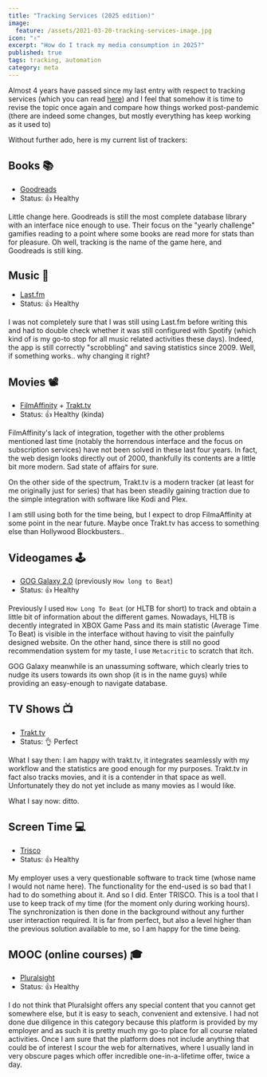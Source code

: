 ```yaml
---
title: "Tracking Services (2025 edition)"
image:
  feature: /assets/2021-03-20-tracking-services-image.jpg
icon: "✌"
excerpt: "How do I track my media consumption in 2025?"
published: true
tags: tracking, automation
category: meta
---
```


Almost 4 years have passed since my last entry with respect to tracking services (which you can read [here](../../../../2021/03/20/tracking-services)) and I feel that somehow it is time to revise the topic once again and compare how things worked post-pandemic (there are indeed some changes, but mostly everything has keep working as it used to)

Without further ado, here is my current list of trackers:

## Books 📚

- [Goodreads](http://goodreads.com/)
- Status: 👍 Healthy

Little change here. Goodreads is still the most complete database library with an interface nice enough to use. Their focus on the "yearly challenge" gamifies reading to a point where some books are read more for stats than for pleasure. Oh well, tracking is the name of the game here, and Goodreads is still king.

## Music 🎵

- [Last.fm](https://www.last.fm/)
- Status: 👍 Healthy

I was not completely sure that I was still using Last.fm before writing this and had to double check whether it was still configured with Spotify (which kind of is my go-to stop for all music related activities these days). Indeed, the app is still correctly "scrobbling" and saving statistics since 2009. Well, if something works.. why changing it right?

## Movies 📽

- [FilmAffinity](https://www.filmaffinity.com/) + [Trakt.tv](https://trakt.tv/)
- Status: 👍 Healthy (kinda)

FilmAffinity's lack of integration, together with the other problems mentioned last time (notably the horrendous interface and the focus on subscription services) have not been solved in these last four years. In fact, the web design looks directly out of 2000, thankfully its contents are a little bit more modern. Sad state of affairs for sure.

On the other side of the spectrum, Trakt.tv is a modern tracker (at least for me originally just for series) that has been steadily gaining traction due to the simple integration with software like Kodi and Plex.

I am still using both for the time being, but I expect to drop FilmaAffinity at some point in the near future. Maybe once Trakt.tv has access to something else than Hollywood Blockbusters..

## Videogames 🕹

- [GOG Galaxy 2.0](https://www.gog.com/galaxy) (previously `How long to Beat`)
- Status: 👍 Healthy

Previously I used `How Long To Beat` (or HLTB for short) to track and obtain a little bit of information about the different games. Nowadays, HLTB is decently integrated in XBOX Game Pass and its main statistic (Average Time To Beat) is visible in the interface without having to visit the painfully designed website. On the other hand, since there is still no good recommendation system for my taste, I use `Metacritic` to scratch that itch.

GOG Galaxy meanwhile is an unassuming software, which clearly tries to nudge its users towards its own shop (it is in the name guys) while providing an easy-enough to navigate database.

## TV Shows 📺

- [Trakt.tv](https://trakt.tv/)
- Status: 👌 Perfect

What I say then: I am happy with trakt.tv, it integrates seamlessly with my workflow and the statistics are good enough for my purposes. Trakt.tv in fact also tracks movies, and it is a contender in that space as well. Unfortunately they do not yet include as many movies as I would like.

What I say now: ditto.

## Screen Time 💻

- [Trisco]()
- Status: 👍 Healthy

My employer uses a very questionable software to track time (whose name I would not name here). The functionality for the end-used is so bad that I had to do something about it. And so I did. Enter TRISCO. This is a tool that I use to keep track of my time (for the moment only during working hours). The synchronization is then done in the background without any further user interaction required. It is far from perfect, but also a level higher than the previous solution available to me, so I am happy for the time being.

## MOOC (online courses) 🎓

- [Pluralsight](https://www.pluralsight.com/)
- Status: 👍 Healthy

I do not think that Pluralsight offers any special content that you cannot get somewhere else, but it is easy to seach, convenient and extensive. I had not done due diligence in this category because this platform is provided by my employer and as such it is pretty much my go-to place for all course related activities. Once I am sure that the platform does not include anything that could be of interest I scour the web for alternatives, where I usually land in very obscure pages which offer incredible one-in-a-lifetime offer, twice a day.
